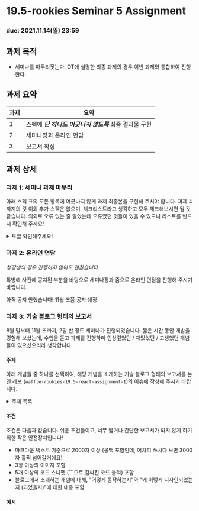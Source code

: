 19.5-rookies Seminar 5 Assignment
================================

### **due: 2021.11.14(일) 23:59**

## 과제 목적

- 세미나를 마무리짓는다. OT에 설명한 최종 과제의 경우 이번 과제와 통합하여 진행한다.

## 과제 요약

| 과제 | 요약 |
|---|---|
| 1 | 스펙에 ***단 하나도 어긋나지 않도록*** 최종 결과물 구현 |
| 2 | 세미나장과 온라인 면담 |
| 3 | 보고서 작성 |

## 과제 상세

### 과제 1: 세미나 과제 마무리

아래 스펙 표의 모든 항목에 어긋나지 않게 과제 최종본을 구현해 주셔야 합니다.
과제 4까지의 것 이외 추가 스펙은 없으며, 체크리스트라고 생각하고 모두 체크해보시면 될 것 같습니다.
의외로 오류 없는 줄 알았는데 오류였던 것들이 있을 수 있으니 리스트를 반드시 확인해 주세요!

<details>
<summary>토글 확인해주세요!</summary>

| 순번 | 분류 | 내용 |
|----|----|----|
| 1  |    |    |

</details>

### 과제 2: 온라인 면담

*청강생의 경우 진행하지 않아도 괜찮습니다.*

톡방에 사전에 공지된 부분을 바탕으로 세미나장과 줌으로 온라인 면담을 진행해 주시기 바랍니다.

~~아직 공지 안했습니다! 11월 초쯤 공지 예정~~

### 과제 3: 기술 블로그 형태의 보고서

8월 말부터 11월 초까지, 2달 반 정도 세미나가 진행되었습니다.
짧은 시간 동안 개발을 경험해 보셨는데, 수업을 듣고 과제를 진행하며 인상깊었던 / 재밌었던 / 고생했던 개념들이 있으셨으리라 생각합니다.

#### 주제

아래 개념들 중 하나를 선택하여, 해당 개념을 소개하는 기술 블로그 형태의 보고서를 본인 레포 (`waffle-rookies-19.5-react-assignment-1`)의 이슈에 작성해 주시기 바랍니다.

<details>
<summary>주제 목록</summary>

1. `JSX`
2. `axios`
3. `useEffect`
4. `Promise`

이들 외에 작성하고 싶은 주제가 있을 경우, 세미나장에게 먼저 연락해 주세요. 그리고 괜찮다고 판단되었다면 작성해주시면 됩니다.

</details>

#### 조건

조건은 다음과 같습니다. 쉬운 조건들이고, 너무 짧거나 간단한 보고서가 되지 않게 하기 위한 작은 안전장치입니다!
- 마크다운 텍스트 기준으로 2000자 이상 (공백 포함인데, 어차피 쓰시다 보면 3000자 훌쩍 넘어갈거예요)
- 3장 이상의 이미지 포함
- 5개 이상의 코드 스니펫 (```으로 감싸진 코드 블럭) 포함
- 블로그에서 소개하는 개념에 대해, "어떻게 동작하는지"와 "왜 이렇게 디자인되었는지 (되었을지)"에 대한 내용 포함

#### 예시
